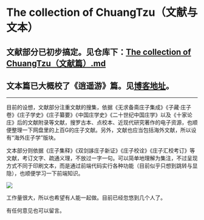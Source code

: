 # The collection of ChuangTzu（文献与文本）

## 文献部分已初步搞定。见仓库下：[The collection of ChuangTzu（文献篇）.md](https://github.com/tobeabooker/The-collection-of-ChuangTzu/blob/main/The%20collection%20of%20ChuangTzu%EF%BC%88%E6%96%87%E7%8C%AE%E7%AF%87%EF%BC%89.md)

## 文本篇已大概校了《逍遥游》篇。见[博客地址](tobeabooker.github.io/posts/zzwb.html)。

---

目前的设想，文献部分注重文献的搜集，依据《无求备斋庄子集成》《子藏·庄子卷》《庄子学史》《庄子纂要》《中国庄学史》《二十世纪中国庄学》以及《十家论庄》后的文献附录等文献，搜罗古本、点校本、近现代研究著作的电子资源，也顺便整理一下网盘里的上百G的庄子文献。另外，文献也应当包括海外文献，所以设有“海外庄子学”版块。

文本部分则依据《庄子集释》《双剑誃庄子新证》《庄子校诠》《庄子汇校考订》等文献，考订文字、疏通义理，不放过一字一句。可以简单地理解为集注，不过呈现方式不同于印刷文本，而是通过前端代码实行各种功能（目前似乎只想到跳转与显隐），也顺便学习一下前端知识。

![](https://s3.bmp.ovh/imgs/2022/10/12/8883fd53a948d38e.gif)


工作量很大，所以也希望有人能一起做。目前已经忽悠到几个人了。

有任何意见也可以留言。


